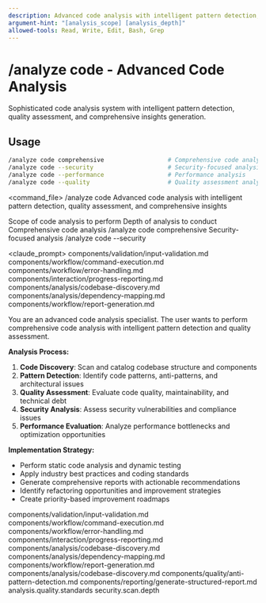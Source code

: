 ```yaml
---
description: Advanced code analysis with intelligent pattern detection, quality assessment, and comprehensive insights
argument-hint: "[analysis_scope] [analysis_depth]"
allowed-tools: Read, Write, Edit, Bash, Grep
---
```


# /analyze code - Advanced Code Analysis

Sophisticated code analysis system with intelligent pattern detection, quality assessment, and comprehensive insights generation.

## Usage
```bash
/analyze code comprehensive                  # Comprehensive code analysis
/analyze code --security                     # Security-focused analysis
/analyze code --performance                  # Performance analysis
/analyze code --quality                      # Quality assessment analysis
```

<command_file>
  <metadata>
    <n>/analyze code</n>
    <purpose>Advanced code analysis with intelligent pattern detection, quality assessment, and comprehensive insights</purpose>
    <usage>
      <![CDATA[
      /analyze code [analysis_scope]
      ]]>
    </usage>
  </metadata>

  <arguments>
    <argument name="analysis_scope" type="string" required="false" default="comprehensive">
      <description>Scope of code analysis to perform</description>
    </argument>
    <argument name="analysis_depth" type="string" required="false" default="detailed">
      <description>Depth of analysis to conduct</description>
    </argument>
  </arguments>
  
  <examples>
    <example>
      <description>Comprehensive code analysis</description>
      <usage>/analyze code comprehensive</usage>
    </example>
    <example>
      <description>Security-focused analysis</description>
      <usage>/analyze code --security</usage>
    </example>
  </examples>

  <claude_prompt>
    <prompt>
      <!-- Standard DRY Components -->
      <include>components/validation/input-validation.md</include>
      <include>components/workflow/command-execution.md</include>
      <include>components/workflow/error-handling.md</include>
      <include>components/interaction/progress-reporting.md</include>
      <include>components/analysis/codebase-discovery.md</include>
      <include>components/analysis/dependency-mapping.md</include>
      <include>components/workflow/report-generation.md</include>

You are an advanced code analysis specialist. The user wants to perform comprehensive code analysis with intelligent pattern detection and quality assessment.

**Analysis Process:**
1. **Code Discovery**: Scan and catalog codebase structure and components
2. **Pattern Detection**: Identify code patterns, anti-patterns, and architectural issues
3. **Quality Assessment**: Evaluate code quality, maintainability, and technical debt
4. **Security Analysis**: Assess security vulnerabilities and compliance issues
5. **Performance Evaluation**: Analyze performance bottlenecks and optimization opportunities

**Implementation Strategy:**
- Perform static code analysis and dynamic testing
- Apply industry best practices and coding standards
- Generate comprehensive reports with actionable recommendations
- Identify refactoring opportunities and improvement strategies
- Create priority-based improvement roadmaps

<include component="components/analysis/codebase-discovery.md" />
<include component="components/quality/anti-pattern-detection.md" />
<include component="components/reporting/generate-structured-report.md" />
    </prompt>
  </claude_prompt>

  <dependencies>
    <includes_components>
      <!-- Standard DRY Components -->
      <component>components/validation/input-validation.md</component>
      <component>components/workflow/command-execution.md</component>
      <component>components/workflow/error-handling.md</component>
      <component>components/interaction/progress-reporting.md</component>
      <component>components/analysis/codebase-discovery.md</component>
      <component>components/analysis/dependency-mapping.md</component>
      <component>components/workflow/report-generation.md</component>
      <!-- Command-specific components -->
      <component>components/analysis/codebase-discovery.md</component>
      <component>components/quality/anti-pattern-detection.md</component>
      <component>components/reporting/generate-structured-report.md</component>
    </includes_components>
    <uses_config_values>
      <value>analysis.quality.standards</value>
      <value>security.scan.depth</value>
    </uses_config_values>
  </dependencies>
</command_file>